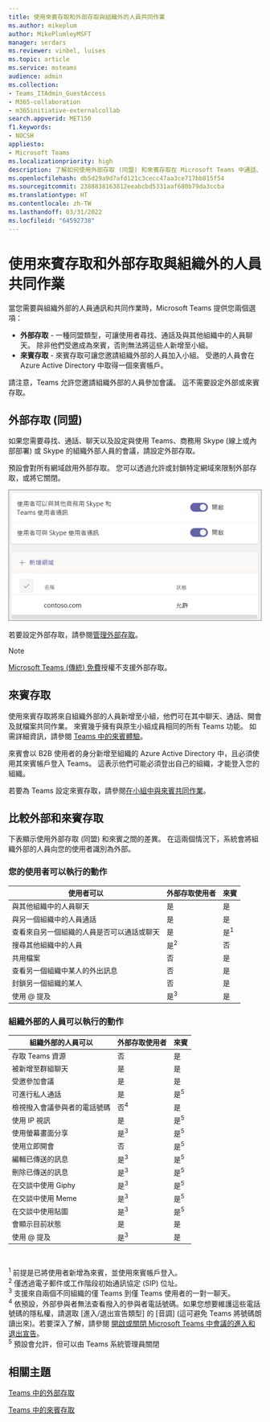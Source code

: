 ```yaml
---
title: 使用來賓存取和外部存取與組織外的人員共同作業
ms.author: mikeplum
author: MikePlumleyMSFT
manager: serdars
ms.reviewer: vinbel, luises
ms.topic: article
ms.service: msteams
audience: admin
ms.collection:
- Teams_ITAdmin_GuestAccess
- M365-collaboration
- m365initiative-externalcollab
search.appverid: MET150
f1.keywords:
- NOCSH
appliesto:
- Microsoft Teams
ms.localizationpriority: high
description: 了解如何使用外部存取 (同盟) 和來賓存取在 Microsoft Teams 中通話、聊天、尋找和新增來自組織外部的使用者。
ms.openlocfilehash: db5d29a9d7afd121c3cecc47aa3ce717bb815f54
ms.sourcegitcommit: 2388838163812eeabcbd5331aaf680b79da3ccba
ms.translationtype: HT
ms.contentlocale: zh-TW
ms.lasthandoff: 03/31/2022
ms.locfileid: "64592738"
---
```

# <a name="use-guest-access-and-external-access-to-collaborate-with-people-outside-your-organization"></a>使用來賓存取和外部存取與組織外的人員共同作業

當您需要與組織外部的人員通訊和共同作業時，Microsoft Teams 提供您兩個選項：

- **外部存取** - 一種同盟類型，可讓使用者尋找、通話及與其他組織中的人員聊天。 除非他們受邀成為來賓，否則無法將這些人新增至小組。
- **來賓存取** - 來賓存取可讓您邀請組織外部的人員加入小組。 受邀的人員會在 Azure Active Directory 中取得一個來賓帳戶。

請注意，Teams 允許您邀請組織外部的人員參加會議。 這不需要設定外部或來賓存取。

## <a name="external-access-federation"></a>外部存取 (同盟)

如果您需要尋找、通話、聊天以及設定與使用 Teams、商務用 Skype (線上或內部部署) 或 Skype 的組織外部人員的會議，請設定外部存取。 

預設會對所有網域啟用外部存取。 您可以透過允許或封鎖特定網域來限制外部存取，或將它關閉。

![外部存取設定的螢幕擷取畫面。](media/external-access-federation-settings.png)

若要設定外部存取，請參閱[管理外部存取](manage-external-access.md)。 

>[!NOTE]
> [Microsoft Teams (傳統) 免費](https://support.microsoft.com/office/welcome-to-microsoft-teams-free-classic-6d79a648-6913-4696-9237-ed13de64ae3c)授權不支援外部存取。

## <a name="guest-access"></a>來賓存取

使用來賓存取將來自組織外部的人員新增至小組，他們可在其中聊天、通話、開會及就檔案共同作業。 來賓幾乎擁有與原生小組成員相同的所有 Teams 功能。 如需詳細資訊，請參閱 [Teams 中的來賓體驗](guest-experience.md)。

來賓會以 B2B 使用者的身分新增至組織的 Azure Active Directory 中，且必須使用其來賓帳戶登入 Teams。 這表示他們可能必須登出自己的組織，才能登入您的組織。

若要為 Teams 設定來賓存取，請參閱[在小組中與來賓共同作業](/microsoft-365/solutions/collaborate-as-team)。

## <a name="compare-external-and-guest-access"></a>比較外部和來賓存取

下表顯示使用外部存取 (同盟) 和來賓之間的差異。 在這兩個情況下，系統會將組織外部的人員向您的使用者識別為外部。

### <a name="things-your-users-can-do"></a>您的使用者可以執行的動作

| 使用者可以 | 外部存取使用者 | 來賓 |
|---------|-----------------------|--------------------|
| 與其他組織中的人員聊天 | 是 | 是 |
| 與另一個組織中的人員通話 | 是 | 是 |
| 查看來自另一個組織的人員是否可以通話或聊天 | 是 | 是<sup>1</sup> |
| 搜尋其他組織中的人員 | 是<sup>2</sup> | 否 |
| 共用檔案 | 否 | 是 |
| 查看另一個組織中某人的外出訊息 | 否 | 是 |
| 封鎖另一個組織的某人  | 否 | 是 |
| 使用 @ 提及 | 是<sup>3</sup> | 是 |

### <a name="things-people-outside-your-organization-can-do"></a>組織外部的人員可以執行的動作

| 組織外部的人員可以 | 外部存取使用者 | 來賓 |
|---------|-----------------------|--------------------|
| 存取 Teams 資源 | 否 | 是 |
| 被新增至群組聊天 | 是 | 是 |
| 受邀參加會議 | 是 | 是 |
| 可進行私人通話 | 是 | 是<sup>5</sup> |
| 檢視撥入會議參與者的電話號碼 | 否<sup>4</sup> | 是 |
| 使用 IP 視訊 | 是 | 是<sup>5</sup> |
| 使用螢幕畫面分享 | 是<sup>3</sup> | 是<sup>5</sup> |
| 使用立即開會 | 否 | 是<sup>5</sup> |
| 編輯已傳送的訊息 | 是<sup>3</sup> | 是<sup>5</sup> |
| 刪除已傳送的訊息 | 是<sup>3</sup> | 是<sup>5</sup> |
| 在交談中使用 Giphy | 是<sup>3</sup> | 是<sup>5</sup> |
| 在交談中使用 Meme | 是<sup>3</sup> | 是<sup>5</sup> |
| 在交談中使用貼圖 | 是<sup>3</sup> | 是<sup>5</sup> |
| 會顯示目前狀態 | 是 | 是 |
| 使用 @ 提及 | 是<sup>3</sup> | 是 |

<br>

<sup>1</sup> 前提是已將使用者新增為來賓，並使用來賓帳戶登入。<br>
<sup>2</sup> 僅透過電子郵件或工作階段初始通訊協定 (SIP) 位址。<br>
<sup>3</sup> 支援來自兩個不同組織的僅 Teams 到僅 Teams 使用者的一對一聊天。 <br>
<sup>4</sup> 依預設，外部參與者無法查看撥入的參與者電話號碼。如果您想要維護這些電話號碼的隱私權，請選取 [進入/退出宣告類型] 的 [音調] (這可避免 Teams 將號碼朗讀出來)。若要深入了解，請參閱 [開啟或關閉 Microsoft Teams 中會議的進入和退出宣告](turn-on-or-off-entry-and-exit-announcements-for-meetings-in-teams.md)。<br>
<sup>5</sup> 預設會允許，但可以由 Teams 系統管理員關閉

## <a name="related-topics"></a>相關主題

[Teams 中的外部存取](manage-external-access.md)

[Teams 中的來賓存取](guest-access.md)
